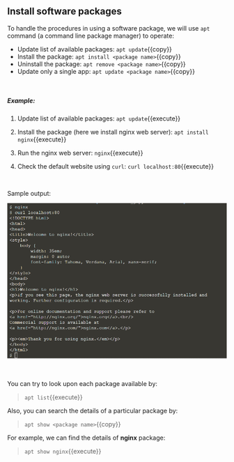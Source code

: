 ## Install software packages

To handle the procedures in using a software package, we will use `apt` command (a command line package manager) to operate: 
- Update list of available packages: `apt update`{{copy}}
- Install the package: `apt install <package name>`{{copy}}
- Uninstall the package: `apt remove <package name>`{{copy}}
- Update only a single app: `apt update <package name>`{{copy}}

<br/>

##### Example:
1. Update list of available packages: `apt update`{{execute}}

2. Install the package (here we install nginx web server): `apt install nginx`{{execute}}

3. Run the nginx web server: `nginx`{{execute}}

4. Check the default website using `curl`: `curl localhost:80`{{execute}}

<br/>

Sample output:

![Picture 3](./assets/pic3.png)

<br/>

You can try to look upon each package available by:
> `apt list`{{execute}}

Also, you can search the details of a particular package by:
> `apt show <package name>`{{copy}}

For example, we can find the details of **nginx** package:
> `apt show nginx`{{execute}}

<br/>
